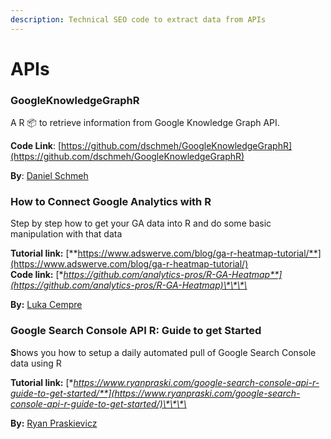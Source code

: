 ```yaml
---
description: Technical SEO code to extract data from APIs
---
```


# APIs

### GoogleKnowledgeGraphR

A R 📦 to retrieve information from Google Knowledge Graph API.

**Code Link**: [https://github.com/dschmeh/GoogleKnowledgeGraphR](https://github.com/dschmeh/GoogleKnowledgeGraphR)

**By**: [Daniel Schmeh](https://twitter.com/dschmeh) 

### How to Connect Google Analytics with R

Step by step how to get your GA data into R and do some basic manipulation with that data

**Tutorial link:** [**https://www.adswerve.com/blog/ga-r-heatmap-tutorial/**](https://www.adswerve.com/blog/ga-r-heatmap-tutorial/)  
**Code link:** [**https://github.com/analytics-pros/R-GA-Heatmap**](https://github.com/analytics-pros/R-GA-Heatmap)\*\*\*\*

**By:** [Luka Cempre](https://twitter.com/lukaslo)

### **Google Search Console API R: Guide to get Started**

**S**hows you how to setup a daily automated pull of Google Search Console data using R

**Tutorial link:** [**https://www.ryanpraski.com/google-search-console-api-r-guide-to-get-started/**](https://www.ryanpraski.com/google-search-console-api-r-guide-to-get-started/)\*\*\*\*

**By:** [Ryan Praskievicz](https://twitter.com/ryanpraski)

